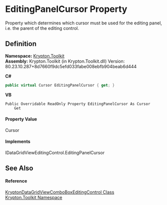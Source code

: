 # EditingPanelCursor Property


Property which determines which cursor must be used for the editing panel, i.e. the parent of the editing control.



## Definition
**Namespace:** <a href="79d2eac2-21f4-54ff-7552-b20c33c30600.md">Krypton.Toolkit</a>  
**Assembly:** Krypton.Toolkit (in Krypton.Toolkit.dll) Version: 80.23.10.287+8d7660f9dc5efd033fabe008ebfb904beab6d444

**C#**
``` C#
public virtual Cursor EditingPanelCursor { get; }
```
**VB**
``` VB
Public Overridable ReadOnly Property EditingPanelCursor As Cursor
	Get
```



#### Property Value
Cursor

#### Implements
IDataGridViewEditingControl.EditingPanelCursor  


## See Also


#### Reference
<a href="ca03a30d-81c7-7076-fef0-60cb6910ba26.md">KryptonDataGridViewComboBoxEditingControl Class</a>  
<a href="79d2eac2-21f4-54ff-7552-b20c33c30600.md">Krypton.Toolkit Namespace</a>  

